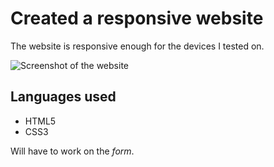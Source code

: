 # Created a responsive website

The website is responsive enough for the devices I tested on.

![Screenshot of the website](https://i.imgur.com/vM82uNg.png)

## Languages used
* HTML5
* CSS3

Will have to work on the *form*.